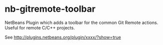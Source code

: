 nb-gitremote-toolbar
==================================

NetBeans Plugin which adds a toolbar for the common Git Remote actions. Useful for remote C/C++ projects.

See http://plugins.netbeans.org/plugin/xxxx/?show=true
